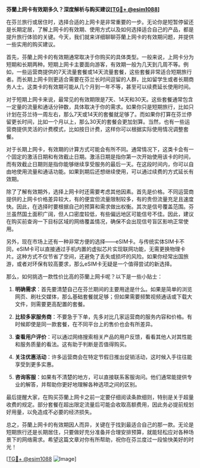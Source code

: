 **芬蘭上网卡有效期多久？深度解析与购买建议[[TG💪+ @esim1088](https://t.me/s/esim1088)]**

在芬兰旅行或居住时，选择合适的上网卡是非常重要的一步。无论你是短暂停留还是长期定居，了解上网卡的有效期、使用方式以及如何选择适合自己的产品，都是提升旅行体验的关键。今天，我们就来详细聊聊芬蘭上网卡的有效期问题，并提供一些实用的购买建议。

首先，芬蘭上网卡的有效期通常取决于你购买的具体类型。一般来说，上网卡分为短期和长期两种。短期上网卡主要面向游客，有效期一般为几天到几周不等。例如，一些运营商提供的7天流量套餐或14天流量套餐，这些套餐非常适合短期旅行者。而长期上网卡则更适合需要在芬兰长时间逗留的人群，比如留学生或者长期商务人士。这类卡的有效期可能从几个月到一年不等，甚至可以续费延长使用时间。

对于短期上网卡来说，最常见的有效期限是7天、14天和30天。这些套餐通常包含一定量的流量和通话分钟数，具体取决于你的需求。如果你只是短期旅行，比如只计划在芬兰待一周左右，那么7天或14天的套餐就足够了。而如果你打算在芬兰停留更长时间，比如一个月以上，那么30天的套餐会更加划算。当然，也有一些运营商提供灵活的计费模式，比如按日计费，这样你可以根据实际使用情况调整套餐。

对于长期上网卡，有效期的计算方式可能会有所不同。通常情况下，这类卡会有一个固定的激活日期和有效截止日期。激活日期是指你第一次开始使用该卡的时间，而有效截止日期则是指你能够继续享受服务的最后一天。在这段时间内，你可以自由地使用流量和通话功能。如果到期后还想继续使用，可以通过续费的方式延长有效期。

除了了解有效期外，选择上网卡时还需要考虑其他因素。首先是价格。不同运营商提供的上网卡价格差异较大，有的便宜但流量限制较多，有的贵但流量充足且速度快。因此，在选择时要根据自己的预算和需求做出权衡。其次是信号覆盖范围。芬兰虽然国土面积广阔，但人口密度较低，有些偏远地区可能信号不佳。因此，建议在购买前查询一下目标区域的网络覆盖情况，确保不会出现信号盲区影响正常使用。

另外，现在市场上还有一种非常方便的选择——eSIM卡。与传统实体SIM卡不同，eSIM卡可以直接通过手机内置的虚拟芯片实现联网功能，无需更换物理卡片。这种方式不仅节省了空间，还避免了丢失或损坏的风险。如果你经常出国旅游，或者对环保有较高要求，那么eSIM卡无疑是一个值得尝试的新选择。

那么，如何挑选一款性价比高的芬蘭上网卡呢？以下是一些小贴士：

1. **明确需求**：首先要清楚自己在芬兰期间的主要用途是什么。如果是简单的浏览网页、刷社交媒体，那么基础套餐就足够；但如果需要频繁视频通话或下载大文件，则需要更高配置的套餐。

2. **比较多家服务商**：不要急于下单，先多对比几家运营商的服务内容和价格。有时候即使是同一款套餐，在不同平台上的售价也会有所差异。

3. **查看用户评价**：可以通过网络搜索相关产品的用户反馈，看看其他人对其性能和服务质量的看法。这有助于判断是否值得购买。

4. **关注优惠活动**：许多运营商会在特定节假日推出促销活动，这时候入手往往能享受到更多实惠。

5. **咨询客服**：如果有不清楚的地方，可以直接联系客服询问。他们通常能提供专业的解答，并帮助你更好地理解各种选项之间的区别。

最后提醒大家，在购买芬蘭上网卡之前一定要仔细阅读条款细则，特别是关于超量收费的规定。部分套餐在超出限定流量后可能会收取高额费用，因此务必提前规划好用量，以免造成不必要的经济损失。

总之，芬蘭上网卡的有效期因人而异，关键在于找到最适合自己的那一款。无论是短期旅行还是长期居住，只要做好充分准备并合理安排预算，就能轻松应对各种场景下的网络需求。希望这篇文章对你有所帮助，祝你在芬兰度过一段愉快美好的时光！

[[TG💪+ @esim1088](https://t.me/s/esim1088) ![Image](https://i.postimg.cc/4NQfJmqS/Snipaste-2025-05-13-00-14-12.png)]